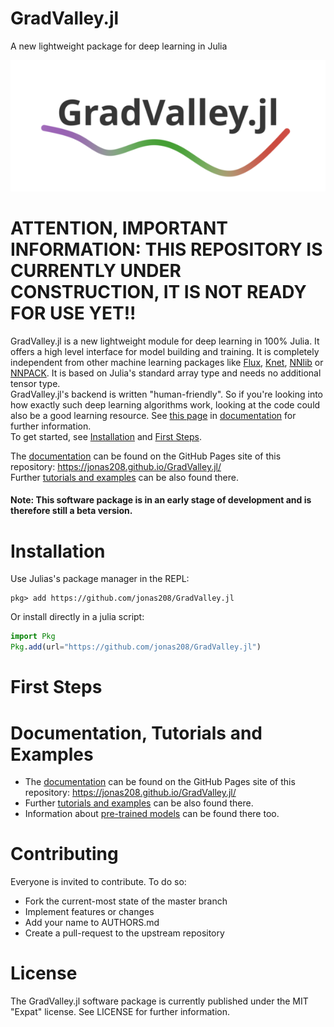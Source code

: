 # GradValley.jl
A new lightweight package for deep learning in Julia

![My Image](logo.png)

# ATTENTION, IMPORTANT INFORMATION: THIS REPOSITORY IS CURRENTLY UNDER CONSTRUCTION, IT IS NOT READY FOR USE YET!!

GradValley.jl is a new lightweight module for deep learning in 100% Julia. It offers a high level interface for model building and training. It is completely independent from other machine learning packages like [Flux](https://github.com/FluxML/Flux.jl), [Knet](https://github.com/denizyuret/Knet.jl), [NNlib](https://github.com/FluxML/NNlib.jl) or [NNPACK](https://github.com/Maratyszcza/NNPACK). It is based on Julia's standard array type and needs no additional tensor type. <br>
GradValley.jl's backend is written "human-friendly". So if you're looking into how exactly such deep learning algorithms work, looking at the code could also be a good learning resource. See [this page](https://jonas208.github.io/GradValley.jl/) in [documentation](https://jonas208.github.io/GradValley.jl/) for further information. <br>
To get started, see [Installation](https://github.com/jonas208/GradValley.jl/edit/main/README.md#installation) and [First Steps](https://github.com/jonas208/GradValley.jl/edit/main/README.md#first-steps).

The [documentation](https://jonas208.github.io/GradValley.jl/) can be found on the GitHub Pages site of this repository: https://jonas208.github.io/GradValley.jl/ <br>
Further [tutorials and examples](https://jonas208.github.io/GradValley.jl/) can be also found there.

#### Note: This software package is in an early stage of development and is therefore still a beta version.

# Installation
Use Julias's package manager in the REPL:
```
pkg> add https://github.com/jonas208/GradValley.jl
```
Or install directly in a julia script:
```julia
import Pkg
Pkg.add(url="https://github.com/jonas208/GradValley.jl")
```

# First Steps

# Documentation, Tutorials and Examples
- The [documentation](https://jonas208.github.io/GradValley.jl/) can be found on the GitHub Pages site of this repository: https://jonas208.github.io/GradValley.jl/ <br>
- Further [tutorials and examples](https://jonas208.github.io/GradValley.jl/) can be also found there.
- Information about [pre-trained models](https://jonas208.github.io/GradValley.jl/) can be found there too.

# Contributing
Everyone is invited to contribute. To do so:

- Fork the current-most state of the master branch
- Implement features or changes
- Add your name to AUTHORS.md
- Create a pull-request to the upstream repository

# License
The GradValley.jl software package is currently published under the MIT "Expat" license. See LICENSE for further information.
